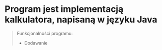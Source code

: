 # Program jest implementacją kalkulatora, napisaną w języku Java
> Funkcjonalności programu:
> * Dodawanie
